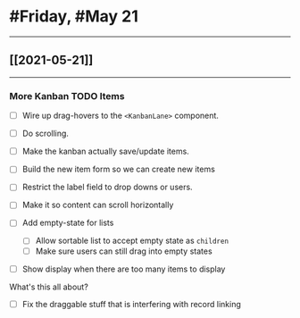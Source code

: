 # #Friday, #May 21
---

## [[2021-05-21]]

---

### More Kanban TODO Items

- [ ] Wire up drag-hovers to the `<KanbanLane>` component.
- [ ] Do scrolling.
- [ ] Make the kanban actually save/update items.
- [ ] Build the new item form so we can create new items
- [ ] Restrict the label field to drop downs or users.
- [ ] Make it so content can scroll horizontally
- [ ] Add empty-state for lists
	- [ ] Allow sortable list to accept empty state as `children`
	- [ ] Make sure users can still drag into empty states
- [ ] Show display when there are too many items to display








What's this all about?
- [ ] Fix the draggable stuff that is interfering with record linking

